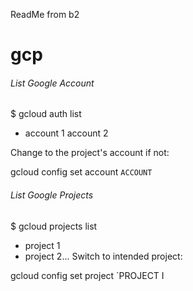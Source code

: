 ReadMe from b2
# gcp

###### List Google Account #######

$ gcloud auth list

* account 1
  account 2
  
Change to the project's account if not:

gcloud config set account `ACCOUNT`


###### List Google Projects #######

$ gcloud projects list

- project 1
- project 2...
Switch to intended project:

gcloud config set project `PROJECT I
